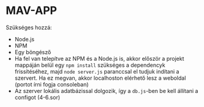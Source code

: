 # MAV-APP
Szükséges hozzá:
- Node.js
- NPM
- Egy böngésző
- Ha fel van telepítve az NPM és a Node.js is, akkor először a projekt mappáján belül egy `npm install` szükséges a dependencyk frissítéséhez, majd `node server.js` paranccsal el tudjuk indítani a szervert. Ha ez megvan, akkor localhoston elérhető lesz a weboldal (portot írni fogja consoleban)
- Az szerver lokális adatbázissal dolgozik, így a `db.js`-ben be kell állítani a configot (4-6.sor)
